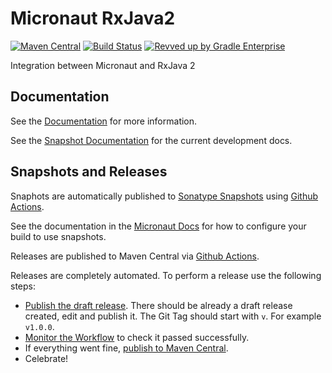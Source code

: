 # Micronaut RxJava2

[![Maven Central](https://img.shields.io/maven-central/v/io.micronaut.rxjava2/micronaut-rxjava2.svg?label=Maven%20Central)](https://search.maven.org/search?q=g:%22io.micronaut.rxjava2%22%20AND%20a:%22micronaut-rxjava2%22)
[![Build Status](https://github.com/micronaut-projects/micronaut-rxjava2/workflows/Java%20CI/badge.svg)](https://github.com/micronaut-projects/micronaut-rxjava2/actions)
[![Revved up by Gradle Enterprise](https://img.shields.io/badge/Revved%20up%20by-Gradle%20Enterprise-06A0CE?logo=Gradle&labelColor=02303A)](https://ge.micronaut.io/scans)

Integration between Micronaut and RxJava 2

## Documentation

See the [Documentation](https://micronaut-projects.github.io/micronaut-rxjava2/latest/guide/) for more information. 

See the [Snapshot Documentation](https://micronaut-projects.github.io/micronaut-rxjava2/snapshot/guide/) for the current development docs.

## Snapshots and Releases

Snaphots are automatically published to [Sonatype Snapshots](https://oss.sonatype.org/content/repositories/snapshots/) using [Github Actions](https://github.com/micronaut-projects/micronaut-rxjava2/actions).

See the documentation in the [Micronaut Docs](https://docs.micronaut.io/latest/guide/index.html#usingsnapshots) for how to configure your build to use snapshots.

Releases are published to Maven Central via [Github Actions](https://github.com/micronaut-projects/micronaut-rxjava2/actions).

Releases are completely automated. To perform a release use the following steps:

* [Publish the draft release](https://github.com/micronaut-projects/micronaut-rxjava2/releases). There should be already a draft release created, edit and publish it. The Git Tag should start with `v`. For example `v1.0.0`.
* [Monitor the Workflow](https://github.com/micronaut-projects/micronaut-rxjava2/actions?query=workflow%3ARelease) to check it passed successfully.
* If everything went fine, [publish to Maven Central](https://github.com/micronaut-projects/micronaut-rxjava2/actions?query=workflow%3A"Maven+Central+Sync").
* Celebrate!
